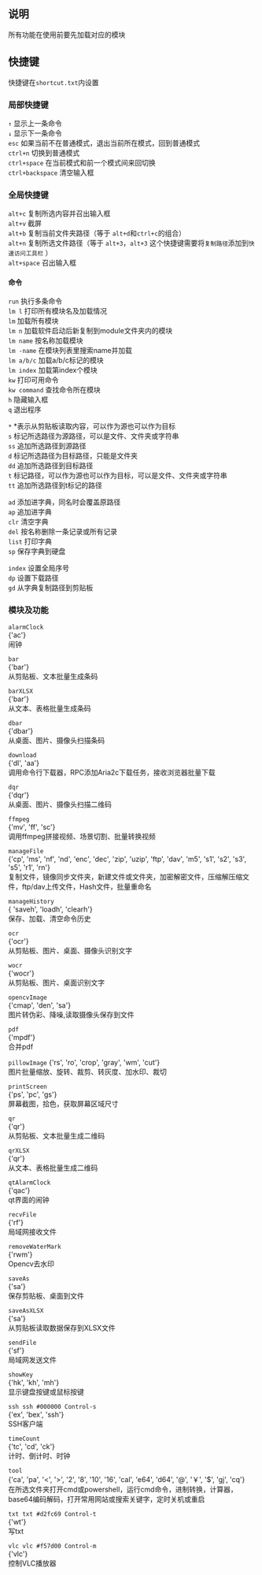 ## 说明
所有功能在使用前要先加载对应的模块</br>

## 快捷键
快捷键在`shortcut.txt`内设置</br>

### 局部快捷键
`↑` 显示上一条命令</br>
`↓` 显示下一条命令</br>
`esc` 如果当前不在普通模式，退出当前所在模式，回到普通模式</br>
`ctrl+n` 切换到普通模式</br>
`ctrl+space` 在当前模式和前一个模式间来回切换</br>
`ctrl+backspace` 清空输入框</br>

### 全局快捷键

`alt+c` 复制所选内容并召出输入框</br>
`alt+v` 截屏</br>
`alt+b` 复制当前文件夹路径（等于 `alt+d`和`ctrl+c`的组合）</br>
`alt+n` 复制所选文件路径（等于 `alt+3`，`alt+3` 这个快捷键需要将`复制路径`添加到`快速访问工具栏` ）</br>
`alt+space` 召出输入框</br>

#### 命令
`run` 执行多条命令</br>
`lm l` 打印所有模块名及加载情况</br>
`lm` 加载所有模块</br>
`lm n` 加载软件启动后新复制到module文件夹内的模块</br>
`lm name` 按名称加载模块</br>
`lm -name` 在模块列表里搜索name并加载</br>
`lm a/b/c` 加载a/b/c标记的模块</br>
`lm index` 加载第index个模块</br>
`kw` 打印可用命令</br>
`kw command` 查找命令所在模块</br>
`h` 隐藏输入框</br>
`q` 退出程序</br>


`*` *表示从剪贴板读取内容，可以作为源也可以作为目标</br>
`s` 标记所选路径为源路径，可以是文件、文件夹或字符串</br>
`ss` 追加所选路径到源路径</br>
`d` 标记所选路径为目标路径，只能是文件夹</br>
`dd` 追加所选路径到目标路径</br>
`t` 标记路径，可以作为源也可以作为目标，可以是文件、文件夹或字符串</br>
`tt` 追加所选路径到t标记的路径</br>


`ad` 添加进字典，同名时会覆盖原路径</br>
`ap` 追加进字典</br>
`clr` 清空字典</br>
`del` 按名称删除一条记录或所有记录</br>
`list` 打印字典</br>
`sp` 保存字典到硬盘</br>

`index` 设置全局序号</br>
`dp` 设置下载路径</br>
`gd` 从字典复制路径到剪贴板</br>

### 模块及功能


`alarmClock`</br>
{'ac'}</br>
闹钟</br>

`bar`</br>
{'bar'}</br>
从剪贴板、文本批量生成条码</br>

`barXLSX`</br>
{'bar'}</br>
从文本、表格批量生成条码</br>

`dbar`</br>
{'dbar'}</br>
从桌面、图片、摄像头扫描条码</br>

`download`</br>
{'dl', 'aa'}</br>
调用命令行下载器，RPC添加Aria2c下载任务，接收浏览器批量下载</br>

`dqr`</br>
{'dqr'}</br>
从桌面、图片、摄像头扫描二维码</br>

`ffmpeg`</br>
{'mv', 'ff', 'sc'}</br>
调用ffmpeg拼接视频、场景切割、批量转换视频</br>

`manageFile`</br>
{'cp', 'ms', 'nf', 'nd', 'enc', 'dec', 'zip', 'uzip', 'ftp', 'dav', 'm5', 's1', 's2', 's3', 's5', 'r1', 'rn'}</br>
复制文件，镜像同步文件夹，新建文件或文件夹，加密解密文件，压缩解压缩文件，ftp/dav上传文件，Hash文件，批量重命名</br>

`manageHistory`</br>
{ 'saveh', 'loadh', 'clearh'}</br>
保存、加载、清空命令历史</br>

`ocr`</br>
{'ocr'}</br>
从剪贴板、图片、桌面、摄像头识别文字</br>

`wocr`</br>
{'wocr'}</br>
从剪贴板、图片、桌面识别文字</br>

`opencvImage`</br>
{'cmap', 'den', 'sa'}</br>
图片转伪彩、降噪,读取摄像头保存到文件</br>

`pdf`</br>
{'mpdf'}</br>
合并pdf</br>

`pillowImage`
{'rs', 'ro', 'crop', 'gray', 'wm', 'cut'}</br>
图片批量缩放、旋转、裁剪、转灰度、加水印、裁切</br>

`printScreen`</br>
{'ps', 'pc', 'gs'}</br>
屏幕截图，拾色，获取屏幕区域尺寸</br>

`qr`</br>
{'qr'}</br>
从剪贴板、文本批量生成二维码</br>

`qrXLSX`</br>
{'qr'}</br>
从文本、表格批量生成二维码</br>

`qtAlarmClock`</br>
{'qac'}</br>
qt界面的闹钟</br>

`recvFile`</br>
{'rf'}</br>
局域网接收文件</br>

`removeWaterMark`</br>
{'rwm'}</br>
Opencv去水印</br>

`saveAs`</br>
{'sa'}</br>
保存剪贴板、桌面到文件</br>

`saveAsXLSX`</br>
{'sa'}</br>
从剪贴板读取数据保存到XLSX文件</br>

`sendFile`</br>
{'sf'}</br>
局域网发送文件</br>

`showKey`</br>
{'hk', 'kh', 'mh'}</br>
显示键盘按键或鼠标按键</br>

`ssh ssh #000000 Control-s`</br>
{'ex', 'bex', 'ssh'}</br>
SSH客户端</br>

`timeCount`</br>
{'tc', 'cd', 'ck'}</br>
计时、倒计时、时钟</br>

`tool`</br>
{'ca', 'pa', '<', '>', '2', '8', '10', '16', 'cal', 'e64', 'd64', '@', '￥', '$', 'gj', 'cq'}</br>
在所选文件夹打开cmd或powershell，运行cmd命令，进制转换，计算器，base64编码解码，打开常用网站或搜索关键字，定时关机或重启</br>

`txt txt #d2fc69 Control-t`</br>
{'wt'}</br>
写txt</br>

`vlc vlc #f57d00 Control-m`</br>
{'vlc'}</br>
控制VLC播放器</br>


